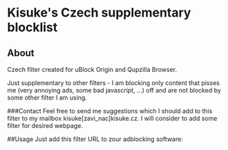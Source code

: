 # Kisuke's Czech supplementary blocklist

## About

Czech filter created for uBlock Origin and Qupzilla Browser.

Just supplementary to other filters - I am blocking only content that pisses me (very annoying ads, some bad javascript, ...) off and are not blocked by some other filter I am using.

###Contact
Feel free to send me suggestions which I should add to this filter to my mailbox kisuke[zavi_nac]kisuke.cz. I will consider to add some filter for desired webpage.

##Usage
Just add this filter URL to zour adblocking software:
> 



